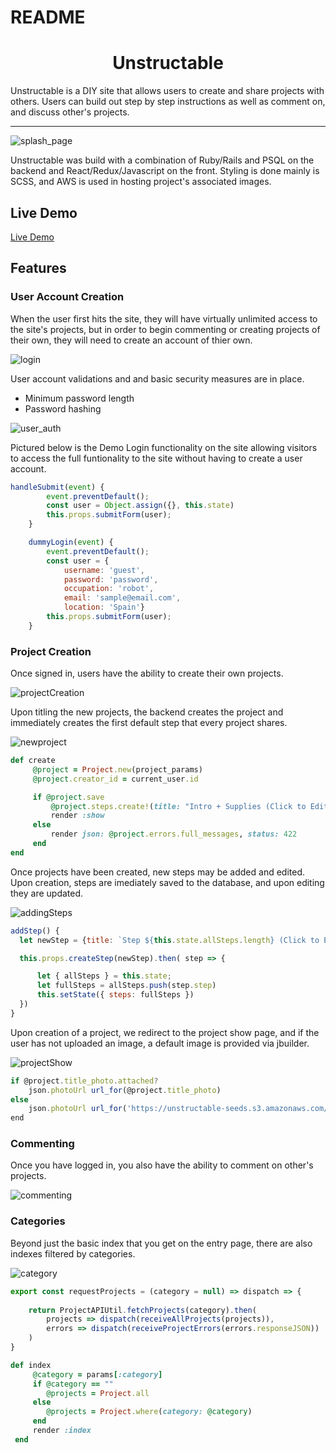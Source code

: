 



# README
<h1 align="center">Unstructable</h1>

Unstructable is a DIY site that allows users to create and share projects with others. Users can build out step by step instructions as well as comment on, and discuss other's projects. 

___

![splash_page](https://user-images.githubusercontent.com/73361653/119686235-225bd880-be14-11eb-9505-cb6611a6c220.png)

Unstructable was build with a combination of Ruby/Rails and PSQL on the backend and React/Redux/Javascript on the front. Styling is done mainly is SCSS, and AWS is used in hosting project's associated images.

## Live Demo

[Live Demo](https://unstructable.herokuapp.com/#/)

## Features

### User Account Creation

When the user first hits the site, they will have virtually unlimited access to the site's projects, but in order to begin commenting or creating projects of their own, they will need to create an account of thier own. 
  
![login](https://user-images.githubusercontent.com/73361653/119686590-76ff5380-be14-11eb-9410-8c0eb4d14eab.png)
  
User account validations and and basic security measures are in place.
* Minimum password length
* Password hashing

![user_auth](https://user-images.githubusercontent.com/73361653/119686644-8aaaba00-be14-11eb-8b18-e897e7b444b1.png)

Pictured below is the Demo Login functionality on the site allowing visitors to access the full funtionality to the site without having to create a user account.

``` javascript
handleSubmit(event) {
        event.preventDefault();
        const user = Object.assign({}, this.state)
        this.props.submitForm(user);
    }

    dummyLogin(event) {
        event.preventDefault();
        const user = {
            username: 'guest',
            password: 'password',
            occupation: 'robot',
            email: 'sample@email.com',
            location: 'Spain'}
        this.props.submitForm(user);
    }
```
### Project Creation

Once signed in, users have the ability to create their own projects. 

![projectCreation](https://user-images.githubusercontent.com/73361653/119686785-add56980-be14-11eb-85ae-ea058b4d7c21.PNG)

Upon titling the new projects, the backend creates the project and immediately creates the first default step that every project shares. 

![newproject](https://user-images.githubusercontent.com/73361653/119686896-c2b1fd00-be14-11eb-8330-bf7adf848069.PNG)

``` ruby
def create
     @project = Project.new(project_params)
     @project.creator_id = current_user.id

     if @project.save
         @project.steps.create!(title: "Intro + Supplies (Click to Edit)", body: "")
         render :show
     else
         render json: @project.errors.full_messages, status: 422
     end 
end
```

Once projects have been created, new steps may be added and edited. Upon creation, steps are imediately saved to the database, and upon editing they are updated. 

![addingSteps](https://user-images.githubusercontent.com/73361653/119686967-cf365580-be14-11eb-96f1-5eac6b3aec59.PNG)

``` javascript
addStep() {
  let newStep = {title: `Step ${this.state.allSteps.length} (Click to Edit)`, body: '', project_id: this.props.project.id}

  this.props.createStep(newStep).then( step => {

      let { allSteps } = this.state;
      let fullSteps = allSteps.push(step.step)
      this.setState({ steps: fullSteps })
  })      
}
```

Upon creation of a project, we redirect to the project show page, and if the user has not uploaded an image, a default image is provided via jbuilder. 

![projectShow](https://user-images.githubusercontent.com/73361653/119687032-deb59e80-be14-11eb-997d-2cc1d0000691.PNG)

``` javascript
if @project.title_photo.attached?
    json.photoUrl url_for(@project.title_photo)
else
    json.photoUrl url_for('https://unstructable-seeds.s3.amazonaws.com/no_photo_attached.png')
end
```

### Commenting

Once you have logged in, you also have the ability to comment on other's projects. 

![commenting](https://user-images.githubusercontent.com/73361653/119687075-e5dcac80-be14-11eb-9557-14bbae1cef8a.PNG)

### Categories

Beyond just the basic index that you get on the entry page, there are also indexes filtered by categories. 

![category](https://user-images.githubusercontent.com/73361653/119687114-f12fd800-be14-11eb-817a-c4de8536b574.PNG)

``` javascript
export const requestProjects = (category = null) => dispatch => {
    
    return ProjectAPIUtil.fetchProjects(category).then(
        projects => dispatch(receiveAllProjects(projects)),
        errors => dispatch(receiveProjectErrors(errors.responseJSON))
    )
}
```

``` ruby
def index
     @category = params[:category]
     if @category == ""
        @projects = Project.all
     else
        @projects = Project.where(category: @category)
     end
     render :index
 end
```


